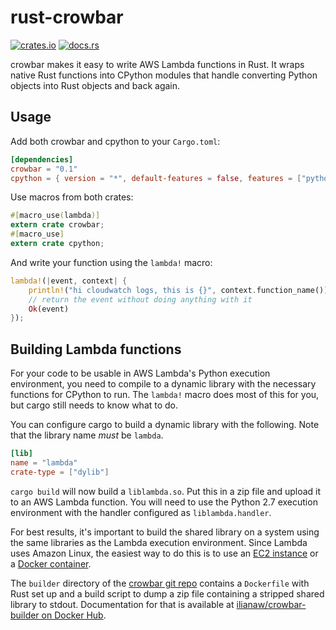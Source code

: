 # rust-crowbar

[![crates.io](https://img.shields.io/crates/v/crowbar.svg)](https://crates.io/crates/crowbar)
[![docs.rs](https://docs.rs/crowbar/badge.svg)](https://docs.rs/crowbar)

crowbar makes it easy to write AWS Lambda functions in Rust. It wraps native Rust functions into CPython modules that handle converting Python objects into Rust objects and back again.

## Usage

Add both crowbar and cpython to your `Cargo.toml`:

```toml
[dependencies]
crowbar = "0.1"
cpython = { version = "*", default-features = false, features = ["python27-sys"] }
```

Use macros from both crates:

```rust
#[macro_use(lambda)]
extern crate crowbar;
#[macro_use]
extern crate cpython;
```

And write your function using the `lambda!` macro:

```rust
lambda!(|event, context| {
    println!("hi cloudwatch logs, this is {}", context.function_name());
    // return the event without doing anything with it
    Ok(event)
});
```

## Building Lambda functions

For your code to be usable in AWS Lambda's Python execution environment, you need to compile to a dynamic library with the necessary functions for CPython to run. The `lambda!` macro does most of this for you, but cargo still needs to know what to do.

You can configure cargo to build a dynamic library with the following. Note that the library name *must* be `lambda`.

```toml
[lib]
name = "lambda"
crate-type = ["dylib"]
```

`cargo build` will now build a `liblambda.so`. Put this in a zip file and upload it to an AWS Lambda function. You will need to use the Python 2.7 execution environment with the handler configured as `liblambda.handler`.

For best results, it's important to build the shared library on a system using the same libraries as the Lambda execution environment. Since Lambda uses Amazon Linux, the easiest way to do this is to use an [EC2 instance](https://aws.amazon.com/amazon-linux-ami/) or a [Docker container](https://hub.docker.com/_/amazonlinux/).

The `builder` directory of the [crowbar git repo](https://github.com/ilianaw/rust-crowbar) contains a `Dockerfile` with Rust set up and a build script to dump a zip file containing a stripped shared library to stdout. Documentation for that is available at [ilianaw/crowbar-builder on Docker Hub](https://hub.docker.com/r/ilianaw/crowbar-builder/).
